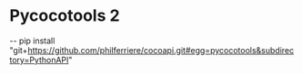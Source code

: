 # Pycocotools 2

-- pip install "git+https://github.com/philferriere/cocoapi.git#egg=pycocotools&subdirectory=PythonAPI"